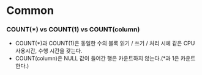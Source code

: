 # Common
### COUNT(*) vs COUNT(1) vs COUNT(column)
- COUNT(*)과 COUNT(1)은 동일한 수의 블록 읽기 / 쓰기 / 처리 시에 같은 CPU 사용시간, 수행 시간을 갖는다.
- COUNT(column)은 NULL 값이 들어간 행은 카운트하지 않는다.(*과 1은 카운트 한다.)